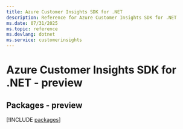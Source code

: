 ```yaml
---
title: Azure Customer Insights SDK for .NET
description: Reference for Azure Customer Insights SDK for .NET
ms.date: 07/31/2025
ms.topic: reference
ms.devlang: dotnet
ms.service: customerinsights
---
```

# Azure Customer Insights SDK for .NET - preview
## Packages - preview
[!INCLUDE [packages](customer-insights-index.md)]
